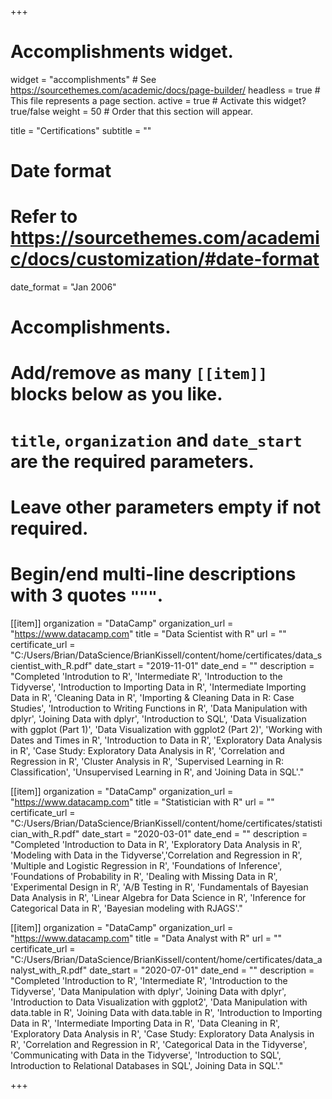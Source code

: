 +++
# Accomplishments widget.
widget = "accomplishments"  # See https://sourcethemes.com/academic/docs/page-builder/
headless = true  # This file represents a page section.
active = true  # Activate this widget? true/false
weight = 50  # Order that this section will appear.

title = "Certifications"
subtitle = ""

# Date format
#   Refer to https://sourcethemes.com/academic/docs/customization/#date-format
date_format = "Jan 2006"

# Accomplishments.
#   Add/remove as many `[[item]]` blocks below as you like.
#   `title`, `organization` and `date_start` are the required parameters.
#   Leave other parameters empty if not required.
#   Begin/end multi-line descriptions with 3 quotes `"""`.

[[item]]
  organization = "DataCamp"
  organization_url = "https://www.datacamp.com"
  title = "Data Scientist with R"
  url = ""
  certificate_url = "C:/Users/Brian/DataScience/BrianKissell/content/home/certificates/data_scientist_with_R.pdf"
  date_start = "2019-11-01"
  date_end = ""
  description = "Completed 'Introdution to R', 'Intermediate R', 'Introduction to the Tidyverse', 'Introduction to Importing Data in R', 'Intermediate Importing Data in R', 'Cleaning Data in R', 'Importing & Cleaning Data in R: Case Studies', 'Introduction to Writing Functions in R', 'Data Manipulation with dplyr', 'Joining Data with dplyr', 'Introduction to SQL', 'Data Visualization with ggplot (Part 1)', 'Data Visualization with ggplot2 (Part 2)', 'Working with Dates and Times in R', 'Introduction to Data in R', 'Exploratory Data Analysis in R', 'Case Study: Exploratory Data Analysis in R', 'Correlation and Regression in R', 'Cluster Analysis in R', 'Supervised Learning in R: Classification', 'Unsupervised Learning in R', and 'Joining Data in SQL'."
  
[[item]]
  organization = "DataCamp"
  organization_url = "https://www.datacamp.com"
  title = "Statistician with R"
  url = ""
  certificate_url = "C:/Users/Brian/DataScience/BrianKissell/content/home/certificates/statistician_with_R.pdf"
  date_start = "2020-03-01"
  date_end = ""
  description = "Completed 'Introduction to Data in R', 'Exploratory Data Analysis in R', 'Modeling with Data in the Tidyverse','Correlation and Regression in R', 'Multiple and Logistic Regression in R', 'Foundations of Inference', 'Foundations of Probability in R', 'Dealing with Missing Data in R', 'Experimental Design in R', 'A/B Testing in R', 'Fundamentals of Bayesian Data Analysis in R', 'Linear Algebra for Data Science in R', 'Inference for Categorical Data in R', 'Bayesian modeling with RJAGS'."

[[item]]
  organization = "DataCamp"
  organization_url = "https://www.datacamp.com"
  title = "Data Analyst with R"
  url = ""
  certificate_url = "C:/Users/Brian/DataScience/BrianKissell/content/home/certificates/data_analyst_with_R.pdf"
  date_start = "2020-07-01"
  date_end = ""
  description = "Completed 'Introduction to R', 'Intermediate R', 'Introduction to the Tidyverse', 'Data Manipulation with dplyr', 'Joining Data with dplyr', 'Introduction to Data Visualization with ggplot2', 'Data Manipulation with data.table in R', 'Joining Data with data.table in R', 'Introduction to Importing Data in R', 'Intermediate Importing Data in R', 'Data Cleaning in R', 'Exploratory Data Analysis in R', 'Case Study: Exploratory Data Analysis in R', 'Correlation and Regression in R', 'Categorical Data in the Tidyverse', 'Communicating with Data in the Tidyverse', 'Introduction to SQL', Introduction to Relational Databases in SQL', Joining Data in SQL'."
  
+++
